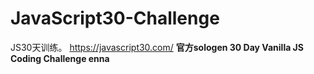 # JavaScript30-Challenge
JS30天训练。
https://javascript30.com/
<b>官方sologen 30 Day Vanilla JS Coding Challenge
enna
